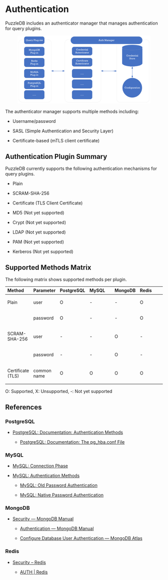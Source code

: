# Authentication

PuzzleDB includes an authenticator manager that manages authentication for query plugins.

<figure>
<img src="img/authenticator.png" alt="authenticator" />
</figure>

The authenticator manager supports multiple methods including:

- Username/password

- SASL (Simple Authentication and Security Layer)

- Certificate-based (mTLS client certificate)

## Authentication Plugin Summary

PuzzleDB currently supports the following authentication mechanisms for query plugins.

- Plain

- SCRAM-SHA-256

- Certificate (TLS Client Certificate)

- MD5 (Not yet supported)

- Crypt (Not yet supported)

- LDAP (Not yet supported)

- PAM (Not yet supported)

- Kerberos (Not yet supported)

## Supported Methods Matrix

The following matrix shows supported methods per plugin.

<table style="width:100%;">
<colgroup>
<col style="width: 16%" />
<col style="width: 16%" />
<col style="width: 16%" />
<col style="width: 16%" />
<col style="width: 16%" />
<col style="width: 16%" />
</colgroup>
<thead>
<tr>
<th style="text-align: left;">Method</th>
<th style="text-align: left;">Parameter</th>
<th style="text-align: left;">PostgreSQL</th>
<th style="text-align: left;">MySQL</th>
<th style="text-align: left;">MongoDB</th>
<th style="text-align: left;">Redis</th>
</tr>
</thead>
<tbody>
<tr>
<td style="text-align: left;"><p>Plain</p></td>
<td style="text-align: left;"><p>user</p></td>
<td style="text-align: left;"><p>O</p></td>
<td style="text-align: left;"><p>-</p></td>
<td style="text-align: left;"><p>-</p></td>
<td style="text-align: left;"><p>O</p></td>
</tr>
<tr>
<td style="text-align: left;"></td>
<td style="text-align: left;"><p>password</p></td>
<td style="text-align: left;"><p>O</p></td>
<td style="text-align: left;"><p>-</p></td>
<td style="text-align: left;"><p>-</p></td>
<td style="text-align: left;"><p>O</p></td>
</tr>
<tr>
<td style="text-align: left;"><p>SCRAM-SHA-256</p></td>
<td style="text-align: left;"><p>user</p></td>
<td style="text-align: left;"><p>-</p></td>
<td style="text-align: left;"><p>-</p></td>
<td style="text-align: left;"><p>O</p></td>
<td style="text-align: left;"><p>-</p></td>
</tr>
<tr>
<td style="text-align: left;"></td>
<td style="text-align: left;"><p>password</p></td>
<td style="text-align: left;"><p>-</p></td>
<td style="text-align: left;"><p>-</p></td>
<td style="text-align: left;"><p>O</p></td>
<td style="text-align: left;"><p>-</p></td>
</tr>
<tr>
<td style="text-align: left;"><p>Certificate (TLS)</p></td>
<td style="text-align: left;"><p>common name</p></td>
<td style="text-align: left;"><p>O</p></td>
<td style="text-align: left;"><p>O</p></td>
<td style="text-align: left;"><p>O</p></td>
<td style="text-align: left;"><p>O</p></td>
</tr>
</tbody>
</table>

O: Supported, X: Unsupported, -: Not yet supported

## References

### PostgreSQL

- [PostgreSQL: Documentation: Authentication Methods](https://www.postgresql.org/docs/current/auth-methods.html)

  - [PostgreSQL: Documentation: The pg\_hba.conf File](https://www.postgresql.org/docs/current/auth-pg-hba-conf.html)

### MySQL

- [MySQL: Connection Phase](https://dev.mysql.com/doc/dev/mysql-server/latest/page_protocol_connection_phase.html)

- [MySQL: Authentication Methods](https://dev.mysql.com/doc/dev/mysql-server/latest/page_protocol_connection_phase_authentication_methods.html)

  - [MySQL: Old Password Authentication](https://dev.mysql.com/doc/dev/mysql-server/latest/page_protocol_connection_phase_authentication_methods.html#page_protocol_connection_phase_authentication_methods_old_password_authentication)

  - [MySQL: Native Password Authentication](https://dev.mysql.com/doc/dev/mysql-server/latest/page_protocol_connection_phase_authentication_methods_native_password_authentication.html)

### MongoDB

- [Security — MongoDB Manual](https://www.mongodb.com/docs/manual/security/)

  - [Authentication — MongoDB Manual](https://www.mongodb.com/docs/manual/core/authentication/)

  - [Configure Database User Authentication — MongoDB Atlas](https://www.mongodb.com/docs/atlas/security/config-db-auth/)

### Redis

- [Security – Redis](https://redis.io/docs/management/security/)

  - [AUTH | Redis](https://redis.io/commands/auth/)
